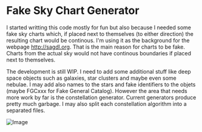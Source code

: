 # Fake Sky Chart Generator
I started writting this code mostly for fun but also because I needed some fake sky charts which, if placed next to themselves (to either direction) the resulting chart would be continous. I'm using it as the background for the webpage http://sagdl.org. That is the main reason for charts to be fake. Charts from the actual sky would not have continous boundaries if placed next to themselves.

The development is still WIP. I need to add some additional stuff like deep space objects such as galaxies, star clusters and maybe even some nebulae. I may add also names to the stars and fake identifiers to the objets (maybe FGCxxx for Fake General Catalog). However the area that needs more work by far is the constellation generator. Current generators produce pretty much garbage. I may also split each constellation algorithm into a separated files.

![Image](../master/doc/chart.median_neighbors.demo.png?raw=true)
